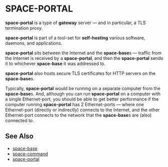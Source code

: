 # SPACE-PORTAL

**space-portal** is a type of **gateway** server — and in particular, a TLS termination proxy.

**space-portal** is part of a tool-set for **self-hosting** various software, daemons, and applications.

**space-portal** sits between the Internet and the **space-base**s
—
traffic from the Internet is received by a **space-portal**, and then the **space-portal** sends it to whichever **space-base** it was addressed to.

**space-portal** also hosts secure TLS certificates for HTTP servers on the **space-base**s.

Typically, **space-portal** would be running on a separate computer from the **space-base**s.
And, although you can run **space-portal** on a computer with a single Ethernet-port, you should be able to get better performance if the computer running **space-portal** has 2 Ethernet-ports
—
where one Ethernet-port (directly or indirectly) connects to the Internet, and the other Ethernet-port connects to the network that the **space-base**s are (also) connected to.

## See Also

* [space-base](https://github.com/reiver/space-base)
* [space-command](https://github.com/reiver/space-command)
* [space-portal](https://github.com/reiver/space-portal)
